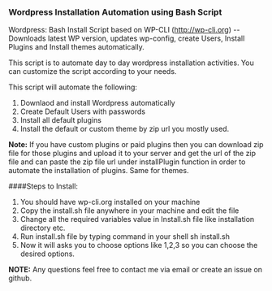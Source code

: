 ### Wordpress Installation Automation using Bash Script
Wordpress: Bash Install Script based on WP-CLI (http://wp-cli.org) -- Downloads latest WP version, updates wp-config, create Users, Install Plugins and Install themes automatically.

This script is to automate day to day wordpress installation activities. You can customize the script according to your needs. 

This script will automate the following:
1. Downlaod and install Wordpress automatically
2. Create Default Users with passwords
3. Install all default plugins
4. Install the default or custom theme by zip url you mostly used.

**Note:** If you have custom plugins or paid plugins then you can download zip file for those plugins and upload it to your server and get the url of the zip file and can paste the zip file url under installPlugin function in order to automate the installation of plugins. Same for themes.

####Steps to Install:
1. You should have wp-cli.org installed on your machine
2. Copy the install.sh file anywhere in your machine and edit the file
3. Change all the required variables value in Install.sh file like installation directory etc.
4. Run install.sh file by typing command in your shell sh install.sh
5. Now it will asks you to choose options like 1,2,3 so you can choose the desired options.

**NOTE:**
Any questions feel free to contact me via email or create an issue on github.

